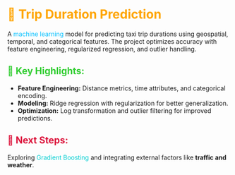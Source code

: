 # <span style="color:#FFA500;">🚖 Trip Duration Prediction</span>  

A <span style="color:#00BFFF;">machine learning</span> model for predicting taxi trip durations using geospatial, temporal, and categorical features. The project optimizes accuracy with feature engineering, regularized regression, and outlier handling.  

## <span style="color:#32CD32;">🚀 Key Highlights:</span>  
- **Feature Engineering:** Distance metrics, time attributes, and categorical encoding.  
- **Modeling:** Ridge regression with regularization for better generalization.  
- **Optimization:** Log transformation and outlier filtering for improved predictions.  

## <span style="color:#DC143C;">📌 Next Steps:</span>  
Exploring <span style="color:#00CED1;">Gradient Boosting</span> and integrating external factors like **traffic and weather**.  

